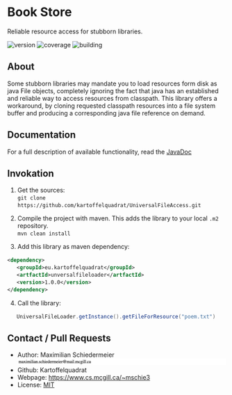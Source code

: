 # Book Store

Reliable resource access for stubborn libraries.

![version](https://img.shields.io/badge/version-1.0.0-brightgreen)
![coverage](https://img.shields.io/badge/coverage-100%25-brightgreen)
![building](https://img.shields.io/badge/build-passing-brightgreen)

## About

Some stubborn libraries may mandate you to load resources form disk as java File objects, completely ignoring the
fact that java has an established and reliable way to access resources from classpath. This library offers a
workaround, by cloning requested classpath resources into a file system buffer and producing a corresponding java
file reference on demand.
 
## Documentation

For a full description of available functionality, read the [JavaDoc](https://kartoffelquadrat.github.io/BookStoreInternals/eu/kartoffelquadrat/universalfileaccess/package-summary.html)

## Invokation

 1. Get the sources:  
```git clone https://github.com/kartoffelquadrat/UniversalFileAccess.git```

 2. Compile the project with maven. This adds the library to your local ```.m2``` repository.  
```mvn clean install```
 
 3. Add this library as maven dependency:  
 ```xml
<dependency> 
    <groupId>eu.kartoffelquadrat</groupId>
    <artfactId>unversalfileloader</artfactId>
    <version>1.0.0</version>
</dependency> 
```

 4. Call the library:
 ```java
    UniversalFileLoader.getInstance().getFileForResource("poem.txt")
```

## Contact / Pull Requests

 * Author: Maximilian Schiedermeier ![email](email.png)
 * Github: Kartoffelquadrat
 * Webpage: https://www.cs.mcgill.ca/~mschie3
 * License: [MIT](https://opensource.org/licenses/MIT)

